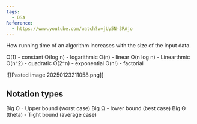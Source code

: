 ```yaml
---
tags:
  - DSA
Reference:
  - https://www.youtube.com/watch?v=jUy5N-3RAjo
---
```

How running time of an algorithm increases with the size of the input data.

O(1) - constant 
O(log n) - logarithmic
O(n) - linear
O(n log n) - Linearthmic
O(n^2) - quadratic
O(2^n) - exponential
O(n!) - factorial

![[Pasted image 20250123211058.png]]


## Notation types

Big O - Upper bound (worst case)
Big Ω - lower bound (best case)
Big Θ (theta) - Tight bound (average case)

